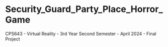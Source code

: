 # Security_Guard_Party_Place_Horror_Game
CPS643 - Virtual Reality - 3rd Year Second Semester - April 2024 - Final Project
